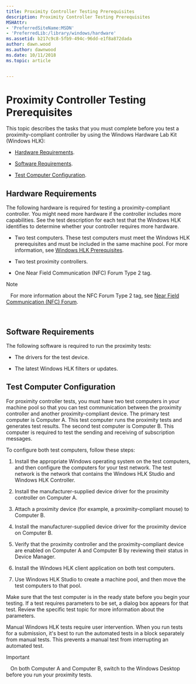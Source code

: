```yaml
---
title: Proximity Controller Testing Prerequisites
description: Proximity Controller Testing Prerequisites
MSHAttr:
- 'PreferredSiteName:MSDN'
- 'PreferredLib:/library/windows/hardware'
ms.assetid: b217c9c8-5fb9-494c-96dd-e1f8a872dada
author: dawn.wood
ms.author: dawnwood
ms.date: 10/11/2018
ms.topic: article


---
```


# Proximity Controller Testing Prerequisites


This topic describes the tasks that you must complete before you test a proximity-compliant controller by using the Windows Hardware Lab Kit (Windows HLK):

-   [Hardware Requirements](#bkmk-hardwarerequirements).

-   [Software Requirements](#bkmk-softwarerequirements).

-   [Test Computer Configuration](#bkmk-testcomputerconfiguration).

## <span id="BKMK_HardwareRequirements"></span><span id="bkmk-hardwarerequirements"></span><span id="BKMK_HARDWAREREQUIREMENTS"></span>Hardware Requirements


The following hardware is required for testing a proximity-compliant controller. You might need more hardware if the controller includes more capabilities. See the test description for each test that the Windows HLK identifies to determine whether your controller requires more hardware.

-   Two test computers. These test computers must meet the Windows HLK prerequisites and must be included in the same machine pool. For more information, see [Windows HLK Prerequisites](..\getstarted\windows-hlk-prerequisites.md).

-   Two test proximity controllers.

-   One Near Field Communication (NFC) Forum Type 2 tag.

>[!NOTE]
>  
For more information about the NFC Forum Type 2 tag, see [Near Field Communication (NFC) Forum](http://go.microsoft.com/fwlink/?LinkID=236991).

 

## <span id="BKMK_SoftwareRequirements"></span><span id="bkmk-softwarerequirements"></span><span id="BKMK_SOFTWAREREQUIREMENTS"></span>Software Requirements


The following software is required to run the proximity tests:

-   The drivers for the test device.

-   The latest Windows HLK filters or updates.

## <span id="BKMK_TestComputerConfiguration"></span><span id="bkmk-testcomputerconfiguration"></span><span id="BKMK_TESTCOMPUTERCONFIGURATION"></span>Test Computer Configuration


For proximity controller tests, you must have two test computers in your machine pool so that you can test communication between the proximity controller and another proximity-compliant device. The primary test computer is Computer A. This test computer runs the proximity tests and generates test results. The second test computer is Computer B. This computer is required to test the sending and receiving of subscription messages.

To configure both test computers, follow these steps:

1.  Install the appropriate Windows operating system on the test computers, and then configure the computers for your test network. The test network is the network that contains the Windows HLK Studio and Windows HLK Controller.

2.  Install the manufacturer-supplied device driver for the proximity controller on Computer A.

3.  Attach a proximity device (for example, a proximity-compliant mouse) to Computer B.

4.  Install the manufacturer-supplied device driver for the proximity device on Computer B.

5.  Verify that the proximity controller and the proximity-compliant device are enabled on Computer A and Computer B by reviewing their status in Device Manager.

6.  Install the Windows HLK client application on both test computers.

7.  Use Windows HLK Studio to create a machine pool, and then move the test computers to that pool.

Make sure that the test computer is in the ready state before you begin your testing. If a test requires parameters to be set, a dialog box appears for that test. Review the specific test topic for more information about the parameters.

Manual Windows HLK tests require user intervention. When you run tests for a submission, it's best to run the automated tests in a block separately from manual tests. This prevents a manual test from interrupting an automated test.

>[!IMPORTANT]
>  
On both Computer A and Computer B, switch to the Windows Desktop before you run your proximity tests.

 

 

 






